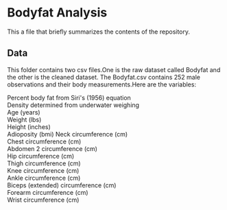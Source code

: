 # Bodyfat Analysis

This a file that briefly summarizes the contents of the repository. 
## Data
This folder contains two csv files.One is the raw dataset called Bodyfat and the other is the cleaned dataset.
The Bodyfat.csv contains 252 male observations and their body measurements.Here are the variables:

Percent body fat from Siri's (1956) equation  
Density determined from underwater weighing  
Age (years)  
Weight (lbs)  
Height (inches)  
Adioposity (bmi)
Neck circumference (cm)  
Chest circumference (cm)  
Abdomen 2 circumference (cm)  
Hip circumference (cm)  
Thigh circumference (cm)  
Knee circumference (cm)  
Ankle circumference (cm)  
Biceps (extended) circumference (cm)  
Forearm circumference (cm)  
Wrist circumference (cm)  


